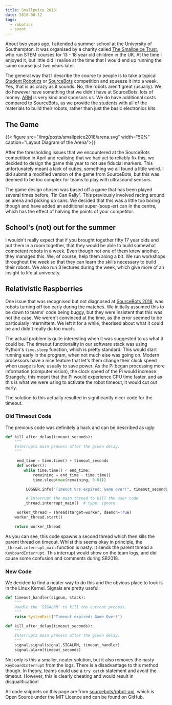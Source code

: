```yaml
---
title: Smallpeice 2018
date: 2018-08-12
tags:
  - robotics
  - event
---
```


About two years ago, I attended a summer school at the University of Southampton. It was organised by a charity called [The Smallpeice Trust][smallpeice], who run STEM courses for 13 - 18 year old children in the UK. At the time I enjoyed it, but little did I realise at the time that I would end up running the same course just two years later.

The general way that I describe the course to people is to take a typical [Student Robotics][srobo] or [SourceBots][sb2018] competition and squeeze it into a week. Yes, that is as crazy as it sounds. No, the robots aren't great (usually). We do however have something that we didn't have at SourceBots: lots of money. [ARM][arm] is very kind and sponsors us. We do have additional costs compared to SourceBots, as we provide the students with all of the materials to build their robots, rather than just the basic electronics kits.

## The Game

{{< figure src="/img/posts/smallpeice2018/arena.svg" width="50%" caption="Layout Diagram of the Arena">}}

After the thresholding issues that we encountered at the SourceBots competition in April and realising that we had yet to reliably fix this, we decided to design the game this year to not use fiducial markers. This unfortunately meant a lack of cubes, something we all found a little weird. I did submit a modified version of the game from SourceBots, but this was deemed to be too complex for teams to play with ultrasound sensors.

The game design chosen was based off a game that has been played several times before, Tin Can Rally". This previously involved racing around an arena and picking up cans. We decided that this was a little too boring though and have added an additional super (soup-er) can in the centre, which has the effect of halving the points of your competitor.

## School's (not) out for the summer

I wouldn't really expect that if you brought together fifty 17 year olds and put them in a room together, that they would be able to build somewhat competent robots in a week. Even though not one of them knew another, they managed this. We, of course, help them along a bit. We run workshops throughout the week so that they can learn the skills necessary to build their robots. We also run 3 lectures during the week, which give more of an insight to life at university.

## Relativistic Raspberries

One issue that was recognised but not diagnosed at [SourceBots 2018][sb2018], was robots turning off too early during the matches. We initially assumed this to be down to teams' code being buggy, but they were insistent that this was not the case. We weren't convinced at the time, as the error seemed to be particularly intermittent. We left it for a while, theorised about what it could be and didn't really do too much.

The actual problem is quite interesting when it was suggested to us what it could be. The timeout functionality in our software stack was using Python's `time.sleep` function, which is pretty standard. This would start running early in the program, when not much else was going on. Modern processors have a nice feature that let's them change their clock speed when usage is low, usually to save power. As the Pi began processing more information (computer vision), the clock speed of the Pi would increase. Strangely, this meant that the Pi would experience CPU time faster, and as this is what we were using to activate the robot timeout, it would cut out early.

The solution to this actually resulted in significantly nicer code for the timeout.

### Old Timeout Code

The previous code was definitely a hack and can be described as ugly:

```python
def kill_after_delay(timeout_seconds):	
    """
    Interrupts main process after the given delay.
    """
    
     end_time = time.time() + timeout_seconds	
     def worker():	
        while time.time() < end_time:	
            remaining = end_time - time.time()	
            time.sleep(max(remaining, 0.01))

         LOGGER.info("Timeout %rs expired: Game over!", timeout_seconds)

         # Interrupt the main thread to kill the user code	
        _thread.interrupt_main()  # type: ignore

     worker_thread = Thread(target=worker, daemon=True)	    
    worker_thread.start()

    return worker_thread
```

As you can see, this code spawns a second thread which then kills the parent thread on timeout. Whilst this seems okay in principle, the `_thread.interrupt_main` function is nasty. It sends the parent thread a `KeyboardInterrupt`. This interrupt would show on the team logs, and did cause some confusion and comments during SB2018.

### New Code

We decided to find a neater way to do this and the obvious place to look is in the Linux Kernel. Signals are pretty useful:

```python
def timeout_handler(signum, stack):
    """
    Handle the `SIGALRM` to kill the current process.
    """
    raise SystemExit("Timeout expired: Game Over!")

def kill_after_delay(timeout_seconds):
    """
    Interrupts main process after the given delay.
    """
    signal.signal(signal.SIGALRM, timeout_handler)
    signal.alarm(timeout_seconds)

```

Not only is this a smaller, neater solution, but it also removes the nasty `KeyboardInterrupt` from the logs. There is a disadvantage to this method though. In theory, teams could use a `try catch` statement and avoid the timeout. However, this is clearly cheating and would result in disqualification! 

All code snippets on this page are from [sourcebots/robot-api][robot-api], which is Open Source under the MIT Licence and can be found on GitHub.

[arm]: https://www.arm.com/
[sb2018]: /posts/sb2018
[smallpeice]: https://www.smallpeicetrust.org.uk/
[srobo]: https://studentrobotics.org
[robot-api]: https://github.com/sourcebots/robot-api/
